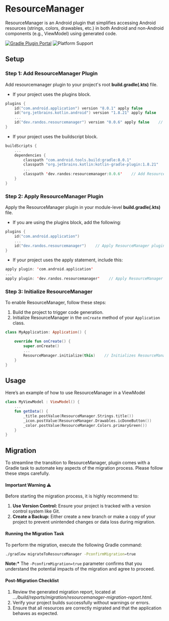 # ResourceManager
ResourceManager is an Android plugin that simplifies accessing Android resources (strings, colors, drawables, etc.) in both Android and non-Android components (e.g., ViewModel) using generated code.

[![Gradle Plugin Portal](https://img.shields.io/maven-metadata/v?label=Gradle%20Plugin%20Portal&metadataUrl=https%3A%2F%2Fplugins.gradle.org%2Fm2%2Fdev%2Frandos%2Fresourcemanager%2Fdev.randos.resourcemanager.gradle.plugin%2Fmaven-metadata.xml)](https://plugins.gradle.org/plugin/dev.randos.resourcemanager)
![Platform Support](https://img.shields.io/badge/platform-Android-brightgreen.svg)

## Setup

### Step 1: Add ResourceManager Plugin
Add resourcemanager plugin to your project's root __build.gradle(.kts)__ file.
- If your project uses the plugins block.
```kotlin
plugins {
    id("com.android.application") version "8.0.1" apply false
    id("org.jetbrains.kotlin.android") version "1.8.21" apply false
    ...
    id("dev.randos.resourcemanager") version "0.0.6" apply false    // Add ResourceManager plugin
}
```
- If your project uses the buildscript block.
```kotlin
buildScripts {
    ...
    dependencies {
        classpath "com.android.tools.build:gradle:8.0.1"
        classpath "org.jetbrains.kotlin:kotlin-gradle-plugin:1.8.21"
        ...
        classpath 'dev.randos:resourcemanager:0.0.6'    // Add ResourceManager plugin
    }
}
```

### Step 2: Apply ResourceManager Plugin
Apply the ResourceManager plugin in your module-level __build.gradle(.kts)__ file.
- If you are using the plugins block, add the following:
```kotlin
plugins {
    id("com.android.application")
    ...
    id("dev.randos.resourcemanager")    // Apply ResourceManager plugin
}
```
- If your project uses the apply statement, include this:
```kotlin
apply plugin: 'com.android.application'
...
apply plugin: 'dev.randos.resourcemanager'    // Apply ResourceManager plugin
```

### Step 3: Initialize ResourceManager
To enable ResourceManager, follow these steps:

1. Build the project to trigger code generation.
2. Initialize ResourceManager in the `onCreate` method of your `Application` class.

```kotlin
class MyApplication: Application() {

    override fun onCreate() {
        super.onCreate()
        ...
        ResourceManager.initialize(this)    // Initializes ResourceManager
    }
}
```

## Usage
Here’s an example of how to use ResourceManager in a ViewModel

```kotlin
class MyViewModel : ViewModel() {
    ...
    fun getData() {
        _title.postValue(ResourceManager.Strings.title())
        _icon.postValue(ResourceManager.Drawables.icDoneButton())
        _color.postValue(ResourceManager.Colors.primaryGreen())
    }
}
```

## Migration
To streamline the transition to ResourceManager, plugin comes with a Gradle task to automate key aspects of the migration process. Please follow these steps carefully.

#### Important Warning ⚠️

Before starting the migration process, it is highly recommend to:
1.	__Use Version Control:__ Ensure your project is tracked with a version control system like Git.
2.	__Create a Backup:__ Either create a new branch or make a copy of your project to prevent unintended changes or data loss during migration.

#### Running the Migration Task

To perform the migration, execute the following Gradle command:

```bash
./gradlew migrateToResourceManager -PconfirmMigration=true
```
__Note:*__ The `-PconfirmMigration=true` parameter confirms that you understand the potential impacts of the migration and agree to proceed.

#### Post-Migration Checklist
1. Review the generated migration report, located at *.../build/reports/migration/resourcemanager-migration-report.html*.
2. Verify your project builds successfully without warnings or errors.
3. Ensure that all resources are correctly migrated and that the application behaves as expected.